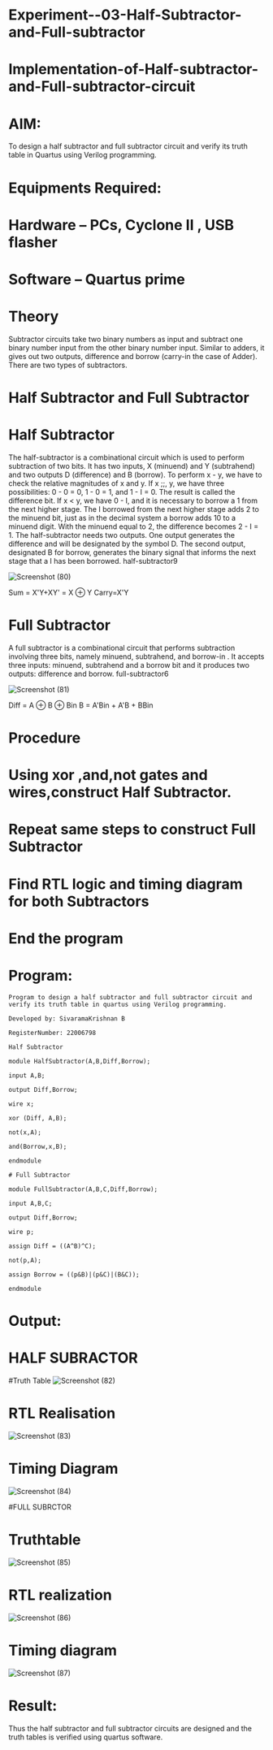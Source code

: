 # Experiment--03-Half-Subtractor-and-Full-subtractor
# Implementation-of-Half-subtractor-and-Full-subtractor-circuit

# AIM:
To design a half subtractor and full subtractor circuit and verify its truth table in Quartus using Verilog programming.

# Equipments Required:

# Hardware – PCs, Cyclone II , USB flasher

# Software – Quartus prime

# Theory

Subtractor circuits take two binary numbers as input and subtract one binary number input from the other binary number input. Similar to adders, it gives out two outputs, difference and borrow (carry-in the case of Adder). There are two types of subtractors.

# Half Subtractor and Full Subtractor

# Half Subtractor

The half-subtractor is a combinational circuit which is used to perform subtraction of two bits. It has two inputs, X (minuend) and Y (subtrahend) and two outputs D (difference) and B (borrow). To perform x - y, we have to check the relative magnitudes of x and y. If x ;;, y, we have three possibilities: 0 - 0 = 0, 1 - 0 = 1, and 1 - I = 0. The result is called the difference bit. If x < y, we have 0 - I, and it is necessary to borrow a 1 from the next higher stage. The I borrowed from the next higher stage adds 2 to the minuend bit, just as in the decimal system a borrow adds 10 to a minuend digit. With the minuend equal to 2, the difference becomes 2 - I = 1. The half-subtractor needs two outputs. One output generates the difference and will be designated by the symbol D. The second output, designated B for borrow, generates the binary signal that informs the next stage that a I has been borrowed. half-subtractor9

![Screenshot (80)](https://user-images.githubusercontent.com/119476322/215166321-488a5189-a724-44ce-b994-f161772cc6f1.png)

Sum = X'Y+XY' = X ⊕ Y Carry=X'Y

# Full Subtractor

A full subtractor is a combinational circuit that performs subtraction involving three bits, namely minuend, subtrahend, and borrow-in . It accepts three inputs: minuend, subtrahend and a borrow bit and it produces two outputs: difference and borrow. full-subtractor6

![Screenshot (81)](https://user-images.githubusercontent.com/119476322/215166392-64a0c0a5-b661-4499-bbf9-001958ca4e54.png)

Diff = A ⊕ B ⊕ Bin B = A'Bin + A'B + BBin

# Procedure
# Using xor ,and,not gates and wires,construct Half Subtractor.
# Repeat same steps to construct Full Subtractor
# Find RTL logic and timing diagram for both Subtractors
# End the program

# Program:
```
Program to design a half subtractor and full subtractor circuit and verify its truth table in quartus using Verilog programming.

Developed by: SivaramaKrishnan B 

RegisterNumber: 22006798

Half Subtractor

module HalfSubtractor(A,B,Diff,Borrow);

input A,B;

output Diff,Borrow;

wire x;

xor (Diff, A,B);

not(x,A);

and(Borrow,x,B);

endmodule

# Full Subtractor

module FullSubtractor(A,B,C,Diff,Borrow);

input A,B,C;

output Diff,Borrow;

wire p;

assign Diff = ((A^B)^C);

not(p,A);

assign Borrow = ((p&B)|(p&C)|(B&C));

endmodule
```

# Output:

# HALF SUBRACTOR

#Truth Table
![Screenshot (82)](https://user-images.githubusercontent.com/119476322/215167353-15b8e628-0a88-4f24-9c6a-952f9df5f60a.png)

# RTL Realisation 
![Screenshot (83)](https://user-images.githubusercontent.com/119476322/215167388-663aba86-5023-4ecf-8879-2dcdbca986c6.png)

# Timing Diagram 
![Screenshot (84)](https://user-images.githubusercontent.com/119476322/215167437-a829d1ce-9384-4929-b541-d1e3d649c0e3.png)

#FULL SUBRCTOR 

# Truthtable
![Screenshot (85)](https://user-images.githubusercontent.com/119476322/215167507-73f39a9f-bf17-406a-9d70-77f1469795cb.png)

# RTL realization
![Screenshot (86)](https://user-images.githubusercontent.com/119476322/215167550-7b88e24d-43eb-4ba0-aeb6-9b9c27e93ad4.png)

# Timing diagram
![Screenshot (87)](https://user-images.githubusercontent.com/119476322/215167572-1b8f5877-83d6-4b38-9706-392de403d57d.png)

# Result:
Thus the half subtractor and full subtractor circuits are designed and the truth tables is verified using quartus software.
